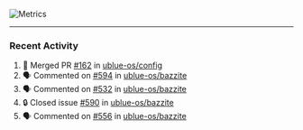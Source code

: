 ![Metrics](https://metrics.lecoq.io/KyleGospo?template=classic&base=header%2C%20activity%2C%20community%2C%20repositories%2C%20metadata&base.indepth=false&base.hireable=false&base.skip=false&config.timezone=America%2FLos_Angeles)

---
### Recent Activity
<!--START_SECTION:activity-->
1. 🎉 Merged PR [#162](https://github.com/ublue-os/config/pull/162) in [ublue-os/config](https://github.com/ublue-os/config)
2. 🗣 Commented on [#594](https://github.com/ublue-os/bazzite/issues/594#issuecomment-1834962422) in [ublue-os/bazzite](https://github.com/ublue-os/bazzite)
3. 🗣 Commented on [#532](https://github.com/ublue-os/bazzite/issues/532#issuecomment-1834599323) in [ublue-os/bazzite](https://github.com/ublue-os/bazzite)
4. 🔒 Closed issue [#590](https://github.com/ublue-os/bazzite/issues/590) in [ublue-os/bazzite](https://github.com/ublue-os/bazzite)
5. 🗣 Commented on [#556](https://github.com/ublue-os/bazzite/issues/556#issuecomment-1834592129) in [ublue-os/bazzite](https://github.com/ublue-os/bazzite)
<!--END_SECTION:activity-->
